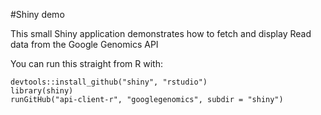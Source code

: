 #Shiny demo

This small Shiny application demonstrates how to fetch and display
Read data from the Google Genomics API

You can run this straight from R with:
```
devtools::install_github("shiny", "rstudio")
library(shiny)
runGitHub("api-client-r", "googlegenomics", subdir = "shiny")
```